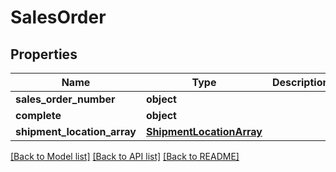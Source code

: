 # SalesOrder

## Properties
Name | Type | Description | Notes
------------ | ------------- | ------------- | -------------
**sales_order_number** | **object** |  | 
**complete** | **object** |  | 
**shipment_location_array** | [**ShipmentLocationArray**](ShipmentLocationArray.md) |  | 

[[Back to Model list]](../README.md#documentation-for-models) [[Back to API list]](../README.md#documentation-for-api-endpoints) [[Back to README]](../README.md)

